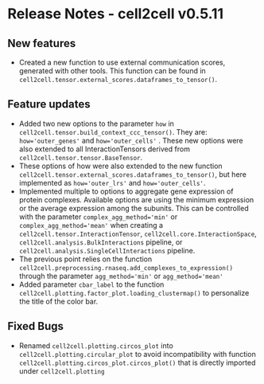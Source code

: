 # Release Notes - cell2cell v0.5.11

## New features
- Created a new function to use external communication scores, generated with other tools. This function can be found in
```cell2cell.tensor.external_scores.dataframes_to_tensor()```.

## Feature updates
- Added two new options to the parameter ```how``` in ```cell2cell.tensor.build_context_ccc_tensor()```.
They are: ```how='outer_genes'``` and ```how='outer_cells'``` . These new options were also extended to all InteractionTensors
derived from ```cell2cell.tensor.tensor.BaseTensor```.
- These options of how were also extended to the new function ```cell2cell.tensor.external_scores.dataframes_to_tensor()```,
but here implemented as ```how='outer_lrs'``` and ```how='outer_cells'```.
- Implemented multiple to options to aggregate gene expression of protein complexes. Available options are using the
minimum expression or the average expression among the subunits. This can be controlled with the parameter
```complex_agg_method='min'``` or ```complex_agg_method='mean'``` when creating a ```cell2cell.tensor.InteractionTensor```,
```cell2cell.core.InteractionSpace```, ```cell2cell.analysis.BulkInteractions``` pipeline, or ```cell2cell.analysis.SingleCellInteractions``` pipeline.
- The previous point relies on the function ```cell2cell.preprocessing.rnaseq.add_complexes_to_expression()``` through
the parameter ```agg_method='min'``` or ```agg_method='mean'```
- Added parameter ```cbar_label``` to the function ```cell2cell.plotting.factor_plot.loading_clustermap()```
to personalize the title of the color bar.
 
## Fixed Bugs
- Renamed ```cell2cell.plotting.circos_plot``` into ```cell2cell.plotting.circular_plot``` to avoid incompatibility with
function ```cell2cell.plotting.circos_plot.circos_plot()``` that is directly imported under ```cell2cell.plotting```